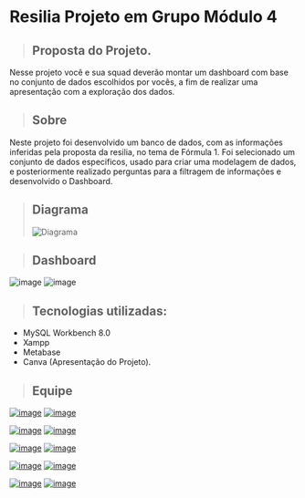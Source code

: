 # Resilia Projeto em Grupo Módulo 4


> ## Proposta do Projeto.
Nesse projeto você e sua squad deverão montar
um dashboard com base no conjunto de dados
escolhidos por vocês, a fim de realizar uma
apresentação com a exploração dos dados.

> ## Sobre
Neste projeto foi desenvolvido um banco de dados, com as informações inferidas pela proposta da resilia, no tema de Fórmula 1. 
Foi selecionado um conjunto de dados especificos, usado para criar uma modelagem de dados, e posteriormente realizado perguntas para a filtragem de informações e desenvolvido o Dashboard. 

> ## Diagrama
>![Diagrama](https://user-images.githubusercontent.com/114074031/216667040-5fe39d93-6e2c-4186-ad74-67ffa00db14c.png)


> ## Dashboard
![image](https://user-images.githubusercontent.com/114074031/216663614-31abd1b9-0b3c-416c-b57e-d94d9cd31231.png)
![image](https://user-images.githubusercontent.com/114074031/216664289-b2a36e31-9f5e-417d-9163-078d4a57b2b3.png)

> ## Tecnologias utilizadas:
 * MySQL Workbench 8.0
 * Xampp
 * Metabase
 * Canva (Apresentação do Projeto).

> ## Equipe

[![image](https://user-images.githubusercontent.com/114074031/216670787-12d62090-66df-4473-ad0e-fea8d37c6ebb.png)](https://github.com/LeticiaMorettis)
[![image](https://user-images.githubusercontent.com/114074031/216671300-87e02aa5-5b08-4e82-9b78-8391fa891e2d.png)](https://www.linkedin.com/letícia-morettis)

[![image](https://user-images.githubusercontent.com/114074031/216670787-12d62090-66df-4473-ad0e-fea8d37c6ebb.png)]()
[![image](https://user-images.githubusercontent.com/114074031/216671300-87e02aa5-5b08-4e82-9b78-8391fa891e2d.png)]()

[![image](https://user-images.githubusercontent.com/114074031/216670787-12d62090-66df-4473-ad0e-fea8d37c6ebb.png)]()
[![image](https://user-images.githubusercontent.com/114074031/216671300-87e02aa5-5b08-4e82-9b78-8391fa891e2d.png)]()

[![image](https://user-images.githubusercontent.com/114074031/216670787-12d62090-66df-4473-ad0e-fea8d37c6ebb.png)]()
[![image](https://user-images.githubusercontent.com/114074031/216671300-87e02aa5-5b08-4e82-9b78-8391fa891e2d.png)]()

[![image](https://user-images.githubusercontent.com/114074031/216670787-12d62090-66df-4473-ad0e-fea8d37c6ebb.png)]()
[![image](https://user-images.githubusercontent.com/114074031/216671300-87e02aa5-5b08-4e82-9b78-8391fa891e2d.png)]()
